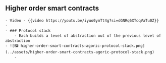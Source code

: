 ## Higher order smart contracts
	- Video - {{video https://youtu.be/iyuo0ymTt4g?si=dGNRq6XToqVaTu0Z}}
	-
	- ### Protocol stack
		- Each builds a level of abstraction out of the previous level of abstraction
	- ![🖼 higher-order-smart-contracts-agoric-protocol-stack.png](../assets/higher-order-smart-contracts-agoric-protocol-stack.png)
		-